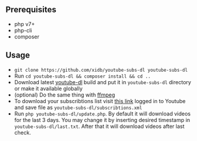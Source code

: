 ## Prerequisites
* php v7+
* php-cli
* composer

## Usage
* `git clone https://github.com/xidb/youtube-subs-dl youtube-subs-dl`
* Run `cd youtube-subs-dl && composer install && cd ..` 
* Download latest <a href="https://rg3.github.io/youtube-dl/">youtube-dl</a> build and put it in `youtube-subs-dl` directory or make it available globally
* (optional) Do the same thing with <a href="https://www.ffmpeg.org/download.html">ffmpeg</a>
* To download your subscribtions list visit <a href="https://www.youtube.com/subscription_manager?action_takeout=1">this link</a> logged in to Youtube and save file as `youtube-subs-dl/subscribtions.xml`
* Run `php youtube-subs-dl/update.php`. By default it will download videos for the last 3 days. You may change it by inserting desired timestamp in `youtube-subs-dl/last.txt`. After that it will download videos after last check.
